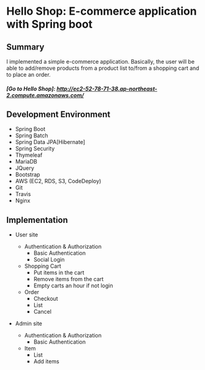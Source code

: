 # Hello Shop: E-commerce application with Spring boot

## Summary
I implemented a simple e-commerce application.
Basically, the user will be able to add/remove products from a product list to/from a shopping cart and to place an order.
##### [Go to Hello Shop]: http://ec2-52-78-71-38.ap-northeast-2.compute.amazonaws.com/

## Development Environment
- Spring Boot
- Spring Batch
- Spring Data JPA[Hibernate]
- Spring Security
- Thymeleaf
- MariaDB
- JQuery
- Bootstrap
- AWS (EC2, RDS, S3, CodeDeploy)
- Git
- Travis
- Nginx

## Implementation
* User site
    * Authentication & Authorization
        * Basic Authentication
        * Social Login
    * Shopping Cart
        * Put items in the cart
        * Remove items from the cart
        * Empty carts an hour if not login
    * Order
        * Checkout
        * List
        * Cancel

* Admin site
    * Authentication & Authorization
        * Basic Authentication
    * Item
        * List
        * Add items